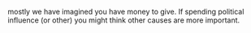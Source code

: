<!-- TITLE: If Giving Influence Political Power Visibility Etc -->
<!-- SUBTITLE: A quick summary of If Giving Influence Political Power Visibility Etc -->


mostly we have imagined you have money to give. If spending political influence (or other) you might think other causes are more important.
